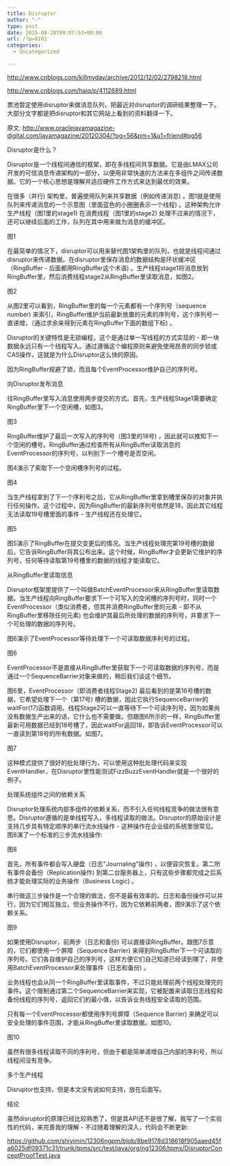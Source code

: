 ```yaml
---
title: Disruptor
author: "-"
type: post
date: 2015-08-28T09:07:53+00:00
url: /?p=8181
categories:
  - Uncategorized

---
```

http://www.cnblogs.com/killmyday/archive/2012/12/02/2798218.html

http://www.cnblogs.com/haiq/p/4112689.html

票池暂定使用disruptor来做消息队列，把最近对disruptor的调研结果整理一下。大部分文字都是把disruptor和其它网站上看到的资料翻译一下。

原文: http://www.oraclejavamagazine-digital.com/javamagazine/20120304/?pg=56&pm=1&u1=friend#pg56

Disruptor是什么？

Disruptor是一个线程间通信的框架，即在多线程间共享数据。它是由LMAX公司开发的可信消息传递架构的一部分，以便用非常快速的方法来在多组件之间传递数据。它的一个核心思想是理解并适应硬件工作方式来达到最优的效果。

在很多（并行) 架构里，普遍使用队列来共享数据（例如传递消息) 。图1就是使用队列来传递消息的一个示意图（里面蓝色的小圈圈表示一个线程) 。这种架构允许生产线程（图1里的stage1) 在消费线程（图1里的stage2) 处理不过来的情况下，还可以继续后面的工作，队列在其中用来做为消息的缓冲区。

图1

在最简单的情况下，disruptor可以用来替代图1架构里的队列，也就是线程间通过disruptor来传递数据。在disruptor里保存消息的数据结构是环状缓冲区（RingBuffer - 后面都用RingBuffer这个术语) 。生产线程stage1将消息放到RingBuffer里，然后消费线程stage2从RingBuffer里读取消息，如图2。

图2

从图2里可以看到，RingBuffer里的每一个元素都有一个序列号（sequence number) 来索引，RingBuffer维护当前最新放置的元素的序列号，这个序列号一直递增，（通过求余来得到元素在RingBuffer下面的数组下标) 。

Disruptor的关键特性是无锁编程，这个是通过单一写线程的方式实现的 - 即一块数据永远只有一个线程写入。通过遵循这个编程原则来避免使用昂贵的同步锁或CAS操作，这就是为什么Disruptor这么快的原因。

因为RingBuffer规避了锁，而且每个EventProcessor维护自己的序列号。

向Disruptor发布消息

往RingBuffer里写入消息使用两步提交的方式。首先，生产线程Stage1需要确定RingBuffer里下一个空闲槽，如图3。

图3

RingBuffer维护了最后一次写入的序列号（图3里的18号) ，因此就可以推知下一个空闲的槽号。RingBuffer通过检查所有从RingBuffer读取消息的EventProcessor的序列号，以判别下一个槽号是否空闲。

图4演示了索取下一个空闲槽序列号的过程。

图4

当生产线程拿到了下一个序利号之后，它从RingBuffer里拿到槽里保存的对象并执行任何操作。这个过程中，因为RingBuffer的最新序列号依然是18，因此其它线程无法读取19号槽里面的事件 - 生产线程还在处理它。

图5

图5演示了RingBuffer在提交变更后的情况。当生产线程处理完第19号槽的数据后，它告诉RingBuffer将其公布出来。这个时候，RingBuffer才会更新它维护的序列号，任何等待读取第19号槽里的数据的线程才能读取它。

从RingBuffer里读取信息

Disruptor框架里提供了一个叫做BatchEventProcessor来从RingBuffer里读取数据。当生产线程向RingBuffer要求下一个可写入的空闲槽的序列号时，同时一个EventProcessor（类似消费者，但其并消费RingBuffer里的元素 - 即不从RingBuffer里移除任何元素) 也会维护其最后所处理的数据的序列号，并要求下一个可处理的数据的序列号。

图6演示了EventProcessor等待处理下一个可读取数据序利号的过程。

图6

EventProcessor不是直接从RingBuffer里获取下一个可读取数据的序列号，而是通过一个SequenceBarrier对象来做的，稍后我们谈这个细节。

图6里，EventProcessor（即消费者线程Stage2) 最后看到的是第16号槽的数据，它希望处理下一个（第17号) 槽的数据，因此它执行SequenceBarrier的waitFor(17)函数调用。线程Stage2可以一直等待下一个可读序列号，因为如果尚没有数据生产出来的话，它什么也不需要做。但跟图6所示的一样，RingBuffer里最新可用数据已经到18号槽了，因此waitFor返回18，即告诉EventProcessor可以一直读到第18号的所有数据。如图7。

图7

这种模式提供了很好的批处理行为，可以使用这种批处理代码来实现EventHandler，在Disruptor里性能测试FizzBuzzEventHandler就是一个很好的例子。

处理系统组件之间的依赖关系

Disruptor处理系统内部多组件的依赖关系，而不引入任何线程竞争的做法很有意思。Disruptor遵循的是单线程写入，多线程读取的做法。Disruptor的原始设计是支持几步具有特定顺序的串行流水线操作 - 这种操作在企业级的系统里很常见。图8演了一个标准的三步流水线操作: 

图8

首先，所有事件都会写入硬盘（日志"Journaling"操作) ，以便容灾恢复。第二所有事件会备份（Replication操作) 到第二台服务器上，只有这些步骤都完成之后系统才能处理实际的业务操作（Business Logic) 。

串行做这三步操作是一个合理的做法，但不是最有效率的。日志和备份操作可以并行，因为它们相互独立。但业务操作不行，因为它依赖前两者，图9演示了这个依赖关系。

图9

如果使用Disruptor，前两步（日志和备份) 可以直接读RingBuffer。跟图7示意的，它们都使用一个屏障（Sequence Barrier) 来得到RingBuffer下一个可读取的序列号。它们各自维护自己的序列号，这样方便它们自己知道已经读到哪了，并使用BatchEventProcessor来处理事件（日志和备份) 。

业务线程也会从同一个RingBuffer里读取事件，不过只能处理前两个线程处理完的事件。这个限制通过第二个SequenceBarrier来实现，它被配置来读取日志线程和备份线程的序列号，返回它们的最小值，以告诉业务线程安全读取的范围。

只有每一个EventProcessor都使用序列号屏障（Sequence Barrier) 来确定可以安全处理的事件范围，才能从RingBuffer里读取数据。如图10。

图10

虽然有很多线程读取不同的序利号，但由于都是简单递增自己内部的序利号，所以线程间没有竞争。

多个生产线程

Disruptor也支持，但是本文没有说如何支持，放在后面写。

结论

虽然disruptor的原理已经比较熟悉了，但是其API还不是很了解，我写了一个实验性的代码，来完善我的理解 - 不过随着理解的深入，代码会不断更新: 

https://github.com/shiyimin/12306ngpm/blob/8be9178d318618f905aaed45fa6025df09371c31/trunk/tpms/src/test/java/org/ng12306/tpms/DisruptorConceptProofTest.java